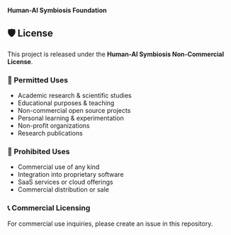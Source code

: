 **Human-AI Symbiosis Foundation**

## 🛡️ License
This project is released under the **Human-AI Symbiosis Non-Commercial License**.

### 🎯 Permitted Uses
- Academic research & scientific studies
- Educational purposes & teaching  
- Non-commercial open source projects
- Personal learning & experimentation
- Non-profit organizations
- Research publications

### 🚫 Prohibited Uses  
- Commercial use of any kind
- Integration into proprietary software
- SaaS services or cloud offerings
- Commercial distribution or sale

### 📞 Commercial Licensing
For commercial use inquiries, please create an issue in this repository.
